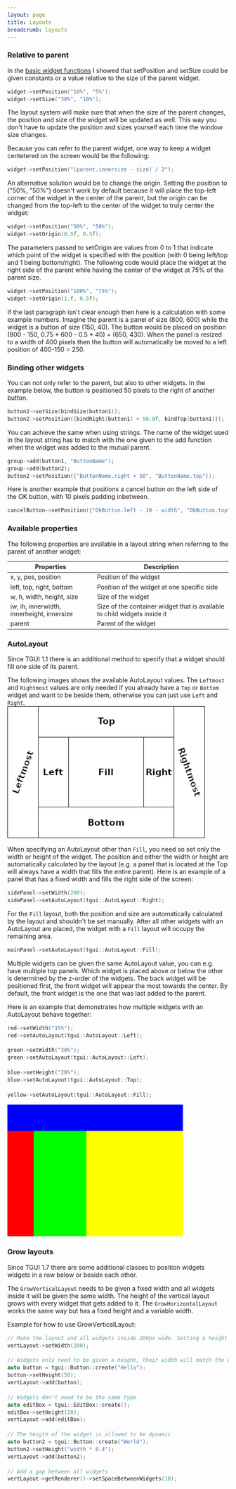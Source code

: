 ```yaml
---
layout: page
title: Layouts
breadcrumb: layouts
---
```


### Relative to parent
In the [basic widget functions](../basic-widget-functions/) I showed that setPosition and setSize could be given constants or a value relative to the size of the parent widget.
```c++
widget->setPosition("10%", "5%");
widget->setSize("30%", "10%");
```

The layout system will make sure that when the size of the parent changes, the position and size of the widget will be updated as well. This way you don't have to update the position and sizes yourself each time the window size changes.

Because you can refer to the parent widget, one way to keep a widget centetered on the screen would be the following:
```c++
widget->setPosition("(parent.innersize - size) / 2");
```

An alternative solution would be to change the origin. Setting the position to ("50%, "50%") doesn't work by default because it will place the top-left corner of the widget in the center of the parent, but the origin can be changed from the top-left to the center of the widget to truly center the widget:
```c++
widget->setPosition("50%", "50%");
widget->setOrigin(0.5f, 0.5f);
```

The parameters passed to setOrigin are values from 0 to 1 that indicate which point of the widget is specified with the position (with 0 being left/top and 1 being bottom/right). The following code would place the widget at the right side of the parent while having the center of the widget at 75% of the parent size.
```c++
widget->setPosition("100%", "75%");
widget->setOrigin(1.f, 0.5f);
```

If the last paragraph isn't clear enough then here is a calculation with some example numbers. Imagine the parent is a panel of size (800, 600) while the widget is a button of size (150, 40). The button would be placed on position (800 - 150, 0.75 * 600 - 0.5 * 40) = (650, 430). When the panel is resized to a width of 400 pixels then the button will automatically be moved to a left position of 400-150 = 250.


### Binding other widgets
You can not only refer to the parent, but also to other widgets. In the example below, the button is positioned 50 pixels to the right of another button.
```c++
button2->setSize(bindSize(button1));
button2->setPosition({bindRight(button1) + 50.0f, bindTop(button1)});
```

You can achieve the same when using strings. The name of the widget used in the layout string has to match with the one given to the add function when the widget was added to the mutual parent.
```c++
group->add(button1, "ButtonName");
group->add(button2);
button2->setPosition({"ButtonName.right + 50", "ButtonName.top"});
```

Here is another example that positions a cancel button on the left side of the OK button, with 10 pixels padding inbetween.
```c++
cancelButton->setPosition({"OkButton.left - 10 - width", "OkButton.top"});
```

### Available properties

The following properties are available in a layout string when referring to the parent of another widget:

<table class="with-borders">
  <thead>
    <tr>
      <th>Properties</th>
      <th>Description</th>
    </tr>
  </thead>
  <tbody>
    <tr>
      <td>x, y, pos, position</td>
      <td>Position of the widget</td>
    </tr>
    <tr>
      <td>left, top, right, bottom</td>
      <td>Position of the widget at one specific side</td>
    </tr>
    <tr>
      <td>w, h, width, height, size</td>
      <td>Size of the widget</td>
    </tr>
    <tr>
      <td>iw, ih, innerwidth, innerheight, innersize</td>
      <td>Size of the container widget that is available to child widgets inside it</td>
    </tr>
    <tr>
      <td>parent</td>
      <td>Parent of the widget</td>
    </tr>
  </tbody>
</table>


### AutoLayout

Since TGUI 1.1 there is an additional method to specify that a widget should fill one side of its parent.

The following images shows the available AutoLayout values. The `Leftmost` and `Rightmost` values are only needed if you already have a `Top` or `Bottom` widget and want to be beside them, otherwise you can just use `Left` and `Right`.  
<picture class="dark-compatible">
  <source srcset="/resources/Tutorials/Layouts/AutoLayoutValues-dark.png" media="(prefers-color-scheme: dark)">
  <img src="/resources/Tutorials/Layouts/AutoLayoutValues.png" width="450" height="300" alt="AutoLayout values"/>
</picture>

When specifying an AutoLayout other than `Fill`, you need so set only the width or height of the widget. The position and either the width or height are automatically calculated by the layout (e.g. a panel that is located at the Top will always have a width that fills the entire parent). Here is an example of a panel that has a fixed width and fills the right side of the screen:
```c++
sidePanel->setWidth(200);
sidePanel->setAutoLayout(tgui::AutoLayout::Right);
```

For the `Fill` layout, both the position and size are automatically calculated by the layout and shouldn't be set manually. After all other widgets with an AutoLayout are placed, the widget with a `Fill` layout will occupy the remaining area.
```c++
mainPanel->setAutoLayout(tgui::AutoLayout::Fill);
```

Multiple widgets can be given the same AutoLayout value, you can e.g. have multiple top panels. Which widget is placed above or below the other is determined by the z-order of the widgets. The back widget will be positioned first, the front widget will appear the most towards the center. By default, the front widget is the one that was last added to the parent.

Here is an example that demonstrates how multiple widgets with an AutoLayout behave together:
```c++
red->setWidth("15%");
red->setAutoLayout(tgui::AutoLayout::Left);

green->setWidth("30%");
green->setAutoLayout(tgui::AutoLayout::Left);

blue->setHeight("20%");
blue->setAutoLayout(tgui::AutoLayout::Top);

yellow->setAutoLayout(tgui::AutoLayout::Fill);
```
<picture class="dark-compatible">
  <source srcset="/resources/Tutorials/Layouts/AutoLayoutExampleResult-dark.png" media="(prefers-color-scheme: dark)">
  <img src="/resources/Tutorials/Layouts/AutoLayoutExampleResult.png" width="400" height="300" alt="AutoLayout example result"/>
</picture>


### Grow layouts

Since TGUI 1.7 there are some additional classes to position widgets widgets in a row below or beside each other.

The `GrowVerticalLayout` needs to be given a fixed width and all widgets inside it will be given the same width. The height of the vertical layout grows with every widget that gets added to it. The `GrowHorizontalLayout` works the same way but has a fixed height and a variable width.


Example for how to use GrowVerticalLayout:
```c++
// Make the layout and all widgets inside 200px wide. Setting a height would do nothing.
vertLayout->setWidth(200);

// Widgets only need to be given a height, their width will match the width of the layout
auto button = tgui::Button::create("Hello");
button->setHeight(50);
vertLayout->add(button);

// Widgets don't need to be the same type
auto editBox = tgui::EditBox::create();
editBox->setHeight(20);
vertLayout->add(editBox);

// The heigth of the widget is allowed to be dynamic
auto button2 = tgui::Button::create("World");
button2->setHeight("width * 0.4");
vertLayout->add(button2);

// Add a gap between all widgets
vertLayout->getRenderer()->setSpaceBetweenWidgets(10);
```
